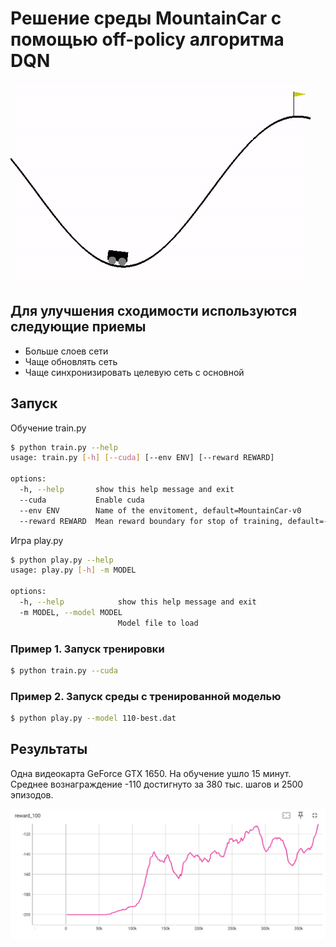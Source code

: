 # Решение среды MountainCar с помощью off-policy алгоритма DQN
![Обученная модель](/assets/video.gif)

## Для улучшения сходимости используются следующие приемы
* Больше слоев сети
* Чаще обновлять сеть
* Чаще синхронизировать целевую сеть с основной

## Запуск
Обучение train.py

```bash
$ python train.py --help
usage: train.py [-h] [--cuda] [--env ENV] [--reward REWARD]

options:
  -h, --help       show this help message and exit
  --cuda           Enable cuda
  --env ENV        Name of the envitoment, default=MountainCar-v0
  --reward REWARD  Mean reward boundary for stop of training, default=-110.00
```

Игра play.py

```bash
$ python play.py --help
usage: play.py [-h] -m MODEL

options:
  -h, --help            show this help message and exit
  -m MODEL, --model MODEL
                        Model file to load
  ```

### Пример 1. Запуск тренировки
```bash
$ python train.py --cuda
```

### Пример 2. Запуск среды с тренированной моделью
```bash
$ python play.py --model 110-best.dat
```

## Результаты
Одна видеокарта GeForce GTX 1650.
На обучение ушло 15 минут.
Среднее вознаграждение -110 достигнуто за 380 тыс. шагов и 2500 эпизодов.

![Средняя награда за 100 шагов](/assets/result.PNG)